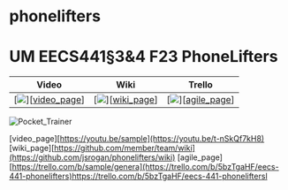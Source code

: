 # phonelifters

# UM EECS441§3&4 F23 PhoneLifters

| Video  |  Wiki |  Trello  |
|:-----:|:-----:|:--------:|
|[<img src="https://eecs441.eecs.umich.edu/img/admin/video.png">][[video_page](https://youtu.be/t-nSkQf7kH8)]|   [<img src="https://eecs441.eecs.umich.edu/img/admin/wiki.png">][[wiki_page](https://github.com/jsrogan/phonelifters/wiki)]|  [<img src="https://eecs441.eecs.umich.edu/img/admin/trello.png">][[agile_page](https://trello.com/b/5bzTgaHF/eecs-441-phonelifters)]|


![Pocket_Trainer](https://github.com/jsrogan/phonelifters/assets/74211905/5d733394-e3e6-4ee1-987a-4fc8deb46ea3)



[video_page][https://youtu.be/sample](https://youtu.be/t-nSkQf7kH8)
[wiki_page][https://github.com/member/team/wiki](https://github.com/jsrogan/phonelifters/wiki)
[agile_page][https://trello.com/b/sample/genera](https://trello.com/b/5bzTgaHF/eecs-441-phonelifters)https://trello.com/b/5bzTgaHF/eecs-441-phoneliftersl
